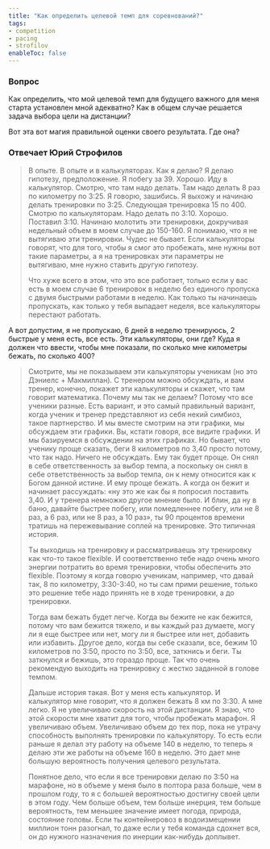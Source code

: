 ```yaml
---
title: "Как определить целевой темп для соревнований?"
tags:
- competition
- pacing
- strofilov
enableToc: false
---
```


### Вопрос

Как определить, что мой целевой темп для будущего важного для меня старта установлен мной адекватно? Как в общем случае решается задача выбора цели на дистанции? 

Вот эта вот магия правильной оценки своего результата. Где она?
### Отвечает Юрий Строфилов

> В опыте. В опыте и в калькуляторах. Как я делаю? Я делаю гипотезу, предположение. Я побегу за 39. Хорошо. Иду в калькулятор. Смотрю, что там надо делать. Там надо делать 8 раз по километру по 3:25. Я говорю, зашибись. Я выхожу и начинаю делать тренировки по 3:25. Следующая тренировка 15 по 400. Смотрю по калькуляторам. Надо делать по 3:10. Хорошо. Поставил 3:10. Начинаю молотить эти тренировки, докручивая недельный объем в моем случае до 150-160. Я понимаю, что я не вытягиваю эти тренировки. Чудес не бывает. Если калькуляторы говорят, что для того, чтобы я смог это пробежать, мне нужны вот такие параметры, а я на тренировках эти параметры не вытягиваю, мне нужно ставить другую гипотезу.
> 
> Что хуже всего в этом, что это все работает, только если у вас есть в моем случае 6 тренировок в неделю без единого пропуска с двумя быстрыми работами в неделю. Как только ты начинаешь пропускать, как только у тебя выпадает неделя, все калькуляторы перестают работать. 

А вот допустим, я не пропускаю, 6 дней в неделю тренируюсь, 2 быстрые у меня есть, все есть. Эти калькуляторы, они где? Куда я должен что ввести, чтобы мне показали, по сколько мне километры бежать, по сколько 400?

> Смотрите, мы не показываем эти калькуляторы ученикам (но это Дэниелс + Макмиллан). С тренером можно обсуждать, и вам тренер, конечно, покажет эти калькуляторы и скажет, что там говорит математика. Почему мы так не делаем? Потому что все ученики разные. Есть вариант, и это самый правильный вариант, когда ученик и тренер представляют из себя некий симбиоз, такое партнерство. И мы вместе смотрим на эти графики, мы обсуждаем эти графики. Вы, кстати говоря, все видите графики. И мы базируемся в обсуждении на этих графиках. Но бывает, что ученику проще сказать, беги 8 километров по 3,40 просто потому, что так надо. Ничего не обсуждать. Ему так будет проще. Он снял в себе ответственность за выбор темпа, а поскольку он снял в себе ответственность за выбор темпа, он к нему относится как к Богом данной истине. И ему проще бежать. А когда он бежит и начинает рассуждать: «ну это же как бы я попросил поставить 3,40. И у тренера немножко другое мнение было. И блин, да ну в баню, давайте быстрее побегу, или помедленнее побегу, или не 8 раз, а 6 раз, или не 8 раз, а 10 раз», ты 90 процентов времени тратишь на пережевывание соплей на тренировке. Это типичная история. 
> 
> Ты выходишь на тренировку и рассматриваешь эту тренировку как что-то такое flexible. И соответственно тебе надо очень много энергии потратить во время тренировки, чтобы обеспечить это flexible. Поэтому я когда говорю ученикам, например, что давай так, 8 по километру, 3:30-3:40, но ты сам прими решение, только это решение тебе надо принять не в ходе тренировки, а до тренировки.
> 
> Тогда вам бежать будет легче. Когда вы бежите не как бежится, потому что вам бежится тяжело, и вы каждый раз думаете, могу ли я еще быстрее или нет, могу ли я быстрее или нет, добавить или избавить. Другое дело, когда вы себе сказали, все, бежим 10 километров по 3:50, просто по 3:50, все, заткнись и беги. Ты заткнулся и бежишь, это гораздо проще. Так что очень рекомендую выходить на тренировку с жестко заданной в голове темпом.
> 
> Дальше история такая. Вот у меня есть калькулятор. И калькулятор мне говорит, что я должен бежать 8 км по 3:30. А мне легко. Я не увеличиваю скорость на этой дистанции. Я знаю, что этой скорости мне хватит для того, чтобы пробежать марафон. Я увеличиваю объем. Увеличиваю объем до тех пор, пока не утрачу способность выполнять тренировки по калькулятору. То есть если раньше я делал эту работу на объеме 140 в неделю, то теперь я делаю эти же работы на объеме 160 в неделю. Это дает мне большую вероятность получения целевого результата. 
> 
> Понятное дело, что если я все тренировки делаю по 3:50 на марафоне, но в объеме у меня было в полтора раза больше, чем в прошлом году, то я с большей вероятностью достигну своей цели в этом году. Чем больше объем, тем больше инерция, тем больше вероятность, тем меньшее значение имеет погода, природа, состояние головы. Если ты контейнеровоз в водоизмещении миллион тонн разогнал, то даже если у тебя команда сдохнет вся, он до нужного назначения по инерции как-нибудь доплывет. 
